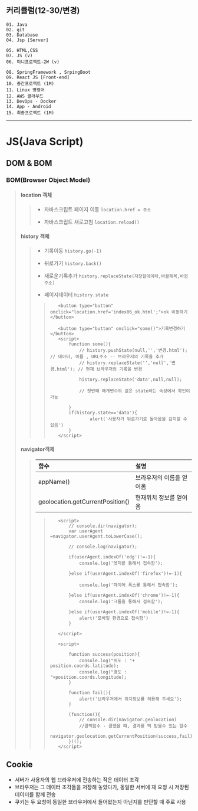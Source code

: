 ## 커리큘럼(12-30/변경)
```
01. Java
02. git
03. Database 
04. Jsp [Server]

05. HTML,CSS 
07. JS (v)
06. 미니프로젝트-2W (v)

08. SpringFramework , SrpingBoot
09. React JS [Front-end]
10. 중간프로젝트 (1M)
11. Linux 명령어
12. AWS 클라우드
13. DevOps - Docker
14. App - Android
15. 최종프로젝트 (1M)
```
---
# JS(Java Script)

## DOM & BOM
### BOM(Browser Object Model)
> #### location 객체
>> + 자바스크립트 페이지 이동
>> ``location.href = 주소``
>>
>> + 자바스크립트 새로고침
>> ``location.reload()``
>
> #### history 객체
>> + 기록이동
>> ``history.go(-1)``
>>
>> + 뒤로가기
>> ``history.back()``
>>
>> + 새로운기록추가
>> ``history.replaceState(저장할데이터,바꿀제목,바뀐주소)``
>>
>> + 페이지데이터
>> ``history.state``
>>
>>> ```
>>>    <button type="button" onclick="location.href='index06_ok.html';">ok 이동하기</button>
>>>
>>>    <button type="button" onclick="some()">기록변경하기</button>
>>>    <script>
>>>        function some(){
>>>            // history.pushState(null,'','변경.html'); // 데이터, 이름 , URL주소 -- 브라우저의 기록을 추가
>>>            // history.replaceState('','null','변경.html'); // 현재 브라우저의 기록을 변경
>>>
>>>            history.replaceState('data',null,null);
>>>
>>>            // 첫번째 매개변수의 값은 state라는 속성에서 확인이 가능
>>>
>>>        }
>>>        if(history.state=='data'){
>>>                alert('사용자가 뒤로가기로 돌아옴을 감지할 수 있음')
>>>        }
>>>    </script>
>>> ```
>
> #### navigator객체
>> | 함수 | 설명 |
>> |:-----|:-----|
>> | appName() | 브라우저의 이름을 얻어옴 |
>> | geolocation.getCurrentPosition() | 현재위치 정보를 얻어옴 |
>>
>>> ```
>>>    <script>
>>>        // console.dir(navigator);
>>>        var userAgent =navigator.userAgent.toLowerCase();
>>>
>>>        // console.log(navigator);
>>>
>>>        if(userAgent.indexOf('edg')!=-1){
>>>            console.log('엣지를 통해서 접속함');
>>>            
>>>        }else if(userAgent.indexOf('firefox')!=-1){
>>>
>>>            console.log('파이어 폭스를 통해서 접속함');
>>>            
>>>        }else if(userAgent.indexOf('chrome')!=-1){
>>>            console.log('크롬을 통해서 접속함');
>>>            
>>>        }else if(userAgent.indexOf('mobile')!=-1){
>>>            alert('모바일 환경으로 접속함')
>>>        }
>>>
>>>    </script>
>>> ```
>>> 
>>> ```
>>>    <script>
>>>
>>>        function success(position){
>>>            console.log("위도 : "+ position.coords.latitude);
>>>            console.log("경도 : "+position.coords.longitude);
>>>        }
>>>
>>>        function fail(){
>>>            alert('브라우저에서 위치정보를 허용해 주세요');
>>>        }
>>>
>>>        (function(){
>>>            // console.dir(navigator.geolocation)
>>>            //콜백함수 - 콜했을 떄, 결과를 백 받을수 있는 함수
>>>            navigator.geolocation.getCurrentPosition(success,fail);
>>>        })();
>>>    </script>
>>> ```

## Cookie
+ 서버가 사용자의 웹 브라우저에 전송하는 작은 데이터 조각
+ 브라우저는 그 데이터 조각들을 저장해 놓았다가, 동일한 서버에 재 요청 시 저장된 데이터를 함께 전송
+ 쿠키는 두 요청이 동일한 브라우저에서 들어왔는지 아닌지를 판단할 때 주로 사용

